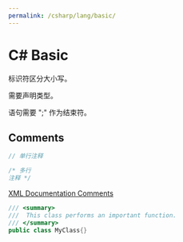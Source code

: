 ```yaml
---
permalink: /csharp/lang/basic/
---
```


# C# Basic

标识符区分大小写。

需要声明类型。

语句需要 ";" 作为结束符。

## Comments

```cs
// 单行注释

/* 多行
注释 */
```

[XML Documentation Comments](xmldoc.md)

```cs
/// <summary>
///  This class performs an important function.
/// </summary>
public class MyClass{}
```
